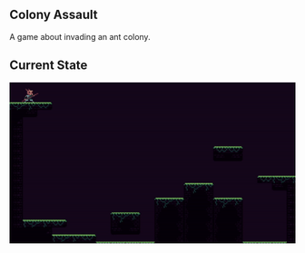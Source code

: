 ## Colony Assault

A game about invading an ant colony.

## Current State
![Colony Assault Demo](../../../../assets/img/categories/game/games/colony-assault/colony-assault-demo.gif)